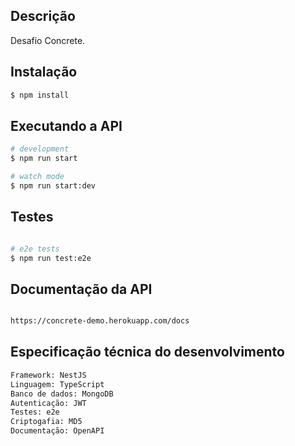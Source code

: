 ## Descrição

Desafio Concrete.

## Instalação

```bash
$ npm install
```

## Executando a API

```bash
# development
$ npm run start

# watch mode
$ npm run start:dev
```

## Testes

```bash

# e2e tests
$ npm run test:e2e
```

## Documentação da API

```bash

https://concrete-demo.herokuapp.com/docs
```

## Especificação técnica do desenvolvimento

```bash
Framework: NestJS
Linguagem: TypeScript
Banco de dados: MongoDB
Autenticação: JWT
Testes: e2e
Criptogafia: MD5
Documentação: OpenAPI